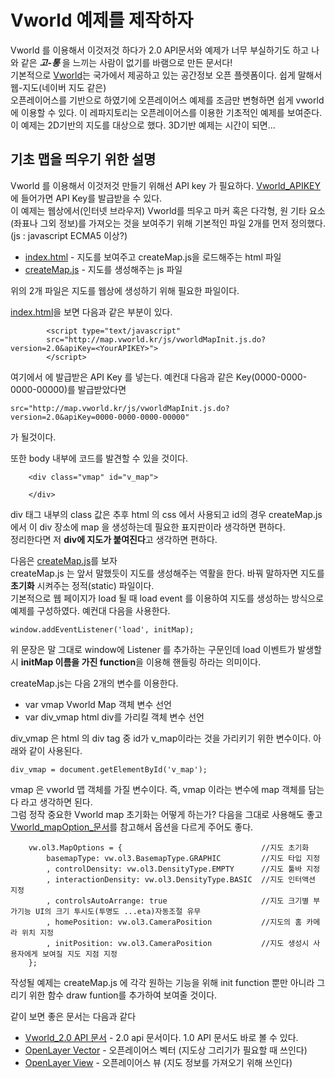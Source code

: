 # Vworld 예제를 제작하자

Vworld 를 이용해서 이것저것 하다가 2.0 API문서와 예제가 너무 부실하기도 하고 나와 같은 ***고-통*** 을 느끼는 사람이 없기를 바램으로 만든 문서다!  
기본적으로 [Vworld](http://map.vworld.kr/map/maps.do)는 국가에서 제공하고 있는 공간정보 오픈 플렛폼이다. 쉽게 말해서 웹-지도(네이버 지도 같은)  
오픈레이어스를 기반으로 하였기에 오픈레이어스 예제를 조금만 변형하면 쉽게 vworld에 이용할 수 있다. 이 레파지토리는 오픈레이어스를 이용한 기초적인 예제를 보여준다.  
이 예제는 2D기반의 지도를 대상으로 했다. 3D기반 예제는 시간이 되면...

## 기초 맵을 띄우기 위한 설명 
Vworld 를 이용해서 이것저것 만들기 위해선 API key 가 필요하다. [Vworld_APIKEY](http://dev.vworld.kr/dev/v4api.do) 에 들어가면 API Key를 발급받을 수 있다.  
이 예제는 웹상에서(인터넷 브라우저) Vworld를 띄우고 마커 혹은 다각형, 원 기타 요소(좌표나 그외 정보)를 가져오는 것을 보여주기 위해 기본적인 파일 2개를 먼저 정의했다.  
(js : javascript ECMA5 이상?)

* [index.html](https://github.com/IngIeoAndSpare/Vworld_example/blob/master/index.html) - 지도를 보여주고 createMap.js을 로드해주는 html 파일
* [createMap.js](https://github.com/IngIeoAndSpare/Vworld_example/blob/master/createMap.js) - 지도를 생성해주는 js 파일

위의 2개 파일은 지도를 웹상에 생성하기 위해 필요한 파일이다.  

[index.html](https://github.com/IngIeoAndSpare/Vworld_example/blob/master/index.html)을 보면 다음과 같은 부분이 있다.

```{.html}
        <script type="text/javascript" 
        src="http://map.vworld.kr/js/vworldMapInit.js.do?version=2.0&apiKey=<YourAPIKEY>">
        </script>
```

여기에서 **<YourAPIKEY>** 에 발급받은 API Key 를 넣는다. 예컨대 다음과 같은 Key(0000-0000-0000-00000)를 발급받았다면  
```{.no-highlight}
src="http://map.vworld.kr/js/vworldMapInit.js.do?version=2.0&apiKey=0000-0000-0000-00000"
```
가 될것이다.

또한 body 내부에 코드를 발견할 수 있을 것이다.
```{.html}
    <div class="vmap" id="v_map"> 
        
    </div>
```
div 태그 내부의 class 값은 추후 html 의 css 에서 사용되고 id의 경우 createMap.js 에서 이 div 장소에 map 을 생성하는데 필요한 표지판이라 생각하면 편하다.  
정리한다면 저 **div에 지도가 붙여진다**고 생각하면 편하다.


다음은 [createMap.js](https://github.com/IngIeoAndSpare/Vworld_example/blob/master/createMap.js)를 보자  
createMap.js 는 앞서 말했듯이 지도를 생성해주는 역활을 한다. 바꿔 말하자면 지도를 **초기화** 시켜주는 정적(static) 파일이다.  
기본적으로 웹 페이지가 load 될 때 load event 를 이용하여 지도를 생성하는 방식으로 예제를 구성하였다. 예컨대 다음을 사용한다.
```{.javascript}
window.addEventListener('load', initMap);  
```
위 문장은 말 그대로 window에 Listener 를 추가하는 구문인데 load 이벤트가 발생할 시 **initMap 이름을 가진 function**을 이용해 핸들링 하라는 의미이다.  

createMap.js는 다음 2개의 변수를 이용한다.
* var vmap          Vworld Map 객체 변수 선언
* var div_vmap      html div를 가리킬 객체 변수 선언
  
div_vmap 은 html 의 div tag 중 id가 v_map이라는 것을 가리키기 위한 변수이다. 아래와 같이 사용된다.  
```{.javascript}
div_vmap = document.getElementById('v_map');
```
vmap 은 vworld 맵 객체를 가질 변수이다. 즉, vmap 이라는 변수에 map 객체를 담는다 라고 생각하면 된다.  
그럼 정작 중요한 Vworld map 초기화는 어떻게 하는가? 다음을 그대로 사용해도 좋고 [Vworld_mapOption_문서](http://dev.vworld.kr/dev/v4dv_opn2dmap2guide_s002.do?itfIde=ITFID_07000000000004)를 참고해서 옵션을 다르게 주어도 좋다.

```{.javascript}
    vw.ol3.MapOptions = {                               //지도 초기화
        basemapType: vw.ol3.BasemapType.GRAPHIC         //지도 타입 지정
        , controlDensity: vw.ol3.DensityType.EMPTY      //지도 툴바 지정
        , interactionDensity: vw.ol3.DensityType.BASIC  //지도 인터액션 지정
        , controlsAutoArrange: true                     //지도 크기별 부가기능 UI의 크기 투시도(투명도 ...eta)자동조절 유무
        , homePosition: vw.ol3.CameraPosition           //지도의 홈 카메라 위치 지정
        , initPosition: vw.ol3.CameraPosition           //지도 생성시 사용자에게 보여질 지도 지점 지정
    };
```

작성될 예제는 createMap.js 에 각각 원하는 기능을 위해 init function 뿐만 아니라 그리기 위한 함수 draw funtion를 추가하여 보여줄 것이다.

같이 보면 좋은 문서는 다음과 같다  
* [Vworld_2.0 API 문서](http://dev.vworld.kr/dev/v4dv_opn2dmap2guide_s001.do) - 2.0 api 문서이다. 1.0 API 문서도 바로 볼 수 있다.
* [OpenLayer Vector](https://openlayers.org/en/latest/apidoc/ol.layer.Vector.html) - 오픈레이어스 벡터 (지도상 그리기가 필요할 때 쓰인다)
* [OpenLayer View](https://openlayers.org/en/latest/apidoc/ol.View.html) - 오픈레이어스 뷰 (지도 정보를 가져오기 위해 쓰인다)
